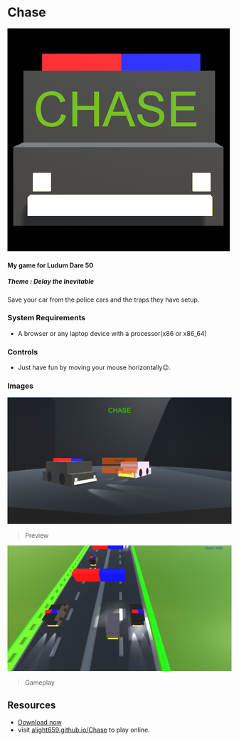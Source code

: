 # Chase

![](https://raw.githubusercontent.com/alight659/Chase/html5-deploy/Assets/icon.png)

#### My game for Ludum Dare 50
##### Theme : Delay the Inevitable
Save your car from the police cars and the traps they have setup.

### System Requirements
- A browser or any laptop device with a processor(x86 or x86_64)

### Controls
- Just have fun by moving your mouse horizontally😉.

### Images
![](https://raw.githubusercontent.com/alight659/Chase/main/Images/img1.png)
>Preview

![](https://raw.githubusercontent.com/alight659/Chase/main/Images/img2.png)
>Gameplay

## Resources
- [Download now](https://github.com/alight659/Chase/releases "Download now")
- visit [alight659.github.io/Chase](https://alight659.github.io/Chase/ "https://alight659.github.io/Chase/") to play online.

